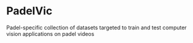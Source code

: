 # PadelVic
Padel-specific collection of datasets targeted to train and test computer vision applications on padel videos
